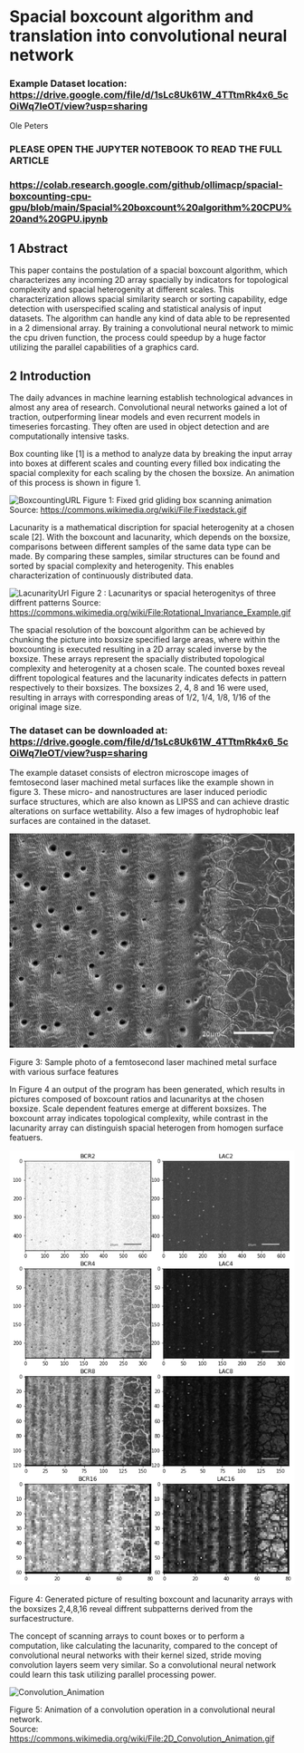 # Spacial boxcount algorithm and translation into convolutional neural network
### Example Dataset location: <https://drive.google.com/file/d/1sLc8Uk61W_4TTtmRk4x6_5cOiWq7IeOT/view?usp=sharing>
Ole Peters
    
### PLEASE OPEN THE JUPYTER NOTEBOOK TO READ THE FULL ARTICLE
### https://colab.research.google.com/github/ollimacp/spacial-boxcounting-cpu-gpu/blob/main/Spacial%20boxcount%20algorithm%20CPU%20and%20GPU.ipynb
    
## 1 Abstract

This paper contains the postulation of a spacial boxcount algorithm, which characterizes any incoming 2D array spacially by indicators for topological complexity and spacial heterogenity at different scales. This characterization allows spacial similarity search or sorting capability, edge detection with userspecified scaling and statistical analysis of input datasets. The algorithm can handle any kind of data able to be represented in a 2 dimensional array. 
By training a convolutional neural network to mimic the cpu driven function, the process could speedup by a huge factor utilizing the parallel capabilities of a graphics card.

## 2 Introduction

The daily advances in machine learning establish technological advances in almost any area of research. 
Convolutional neural networks gained a lot of traction, outperforming linear models and even recurrent models in timeseries forcasting. They often are used in object detection and are computationally intensive tasks.

Box counting like [1] is a method to analyze data by breaking the input array into boxes at different scales and counting every filled box indicating the spacial complexity for each scaling by the chosen the boxsize. An animation of this process is shown in figure 1.

![BoxcountingURL](https://upload.wikimedia.org/wikipedia/commons/5/53/Fixedstack.gif "Fixed grid scans")
Figure 1: Fixed grid gliding box scanning animation
Source: <https://commons.wikimedia.org/wiki/File:Fixedstack.gif>

Lacunarity is a mathematical discription for spacial heterogenity at a chosen scale [2].
With the boxcount and lacunarity, which depends on the boxsize, comparisons between different samples of the same data type can be made. By comparing these samples, similar structures can be found and sorted by spacial complexity and heterogenity. This enables characterization of continuously distributed data.

![LacunarityUrl](https://upload.wikimedia.org/wikipedia/commons/3/31/Rotational_Invariance_Example.gif "lacunarity")
Figure 2 : Lacunaritys or spacial heterogenitys of three diffrent patterns
Source: https://commons.wikimedia.org/wiki/File:Rotational_Invariance_Example.gif


The spacial resolution of the boxcount algorithm can be achieved by chunking the picture into boxsize specified large areas, where within the boxcounting is executed resulting in a 2D array scaled inverse by the boxsize. These arrays represent the spacially distributed topological complexity and heterogenity at a chosen scale. The counted boxes reveal diffrent topological features and the lacunarity indicates defects in pattern respectively to their boxsizes. The boxsizes 2, 4, 8 and 16 were used, resulting in arrays with corresponding areas of 1/2, 1/4, 1/8, 1/16 of the original image size.


### The dataset can be downloaded at: <https://drive.google.com/file/d/1sLc8Uk61W_4TTtmRk4x6_5cOiWq7IeOT/view?usp=sharing>


The example dataset consists of electron microscope images of femtosecond laser machined metal surfaces like the example shown in figure 3. These micro- and nanostructures are laser induced periodic surface structures, which are also known as LIPSS and can achieve drastic alterations on surface wettability.
Also a few images of hydrophobic leaf surfaces are contained in the dataset.

![image info](https://raw.githubusercontent.com/ollimacp/spacial-boxcounting-cpu-gpu/main/0Data/MISC/17_3_Rand.bmp)

Figure 3: Sample photo of a femtosecond laser machined metal surface with various surface features

In Figure 4 an output of the program has been generated, which results in pictures composed of boxcount ratios and lacunaritys at the chosen boxsize.
Scale dependent features emerge at different boxsizes. The boxcount array indicates topological complexity, while contrast in the lacunarity array can distinguish spacial heterogen from homogen surface featuers. 

![image info](https://raw.githubusercontent.com/ollimacp/spacial-boxcounting-cpu-gpu/main/0Data/generated_imgs/17_3_Rand.png)

Figure 4: Generated picture of resulting boxcount and lacunarity arrays with the boxsizes 2,4,8,16  reveal diffrent subpatterns derived from the surfacestructure.

The concept of scanning arrays to count boxes or to perform a computation, like calculating the lacunarity, compared to the concept of convolutional neural networks with their kernel sized, stride moving convolution layers seem very similar. So a convolutional neural network could learn this task utilizing parallel processing power.

![Convolution_Animation](https://upload.wikimedia.org/wikipedia/commons/1/19/2D_Convolution_Animation.gif "Convolution Animation")

Figure 5: Animation of a convolution operation in a convolutional neural network.   
Source: https://commons.wikimedia.org/wiki/File:2D_Convolution_Animation.gif
